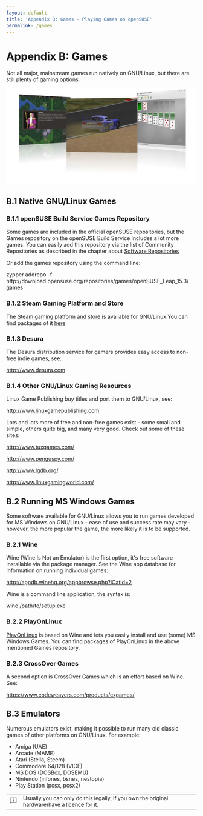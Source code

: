 ```yaml
---
layout: default
title: 'Appendix B: Games - Playing Games on openSUSE'
permalink: /games
---
```


# Appendix B: Games

Not all major, mainstream games run natively on GNU/Linux, but there are still plenty of gaming options.

<center><img src="images/pics/spil.jpg" alt="spil" class="pic" /></center>

## B.1 Native GNU/Linux Games

### B.1.1 openSUSE Build Service Games Repository

Some games are included in the official openSUSE repositories, but the Games repository on the openSUSE Build Service includes a lot more games. You can easily add this repository via the list of Community Repositories as described in the chapter about <a href="repositories.php">Software Repositories</a>

Or add the games repository using the command line:

<div class="clroot">zypper addrepo -f http://download.opensuse.org/repositories/games/openSUSE_Leap_15.3/ games</div>

### B.1.2 Steam Gaming Platform and Store

The <a href="http://store.steampowered.com/browse/linux/" target="_blank">Steam gaming platform and store</a> is available for GNU/Linux.You can find packages of it <a href="http://software.opensuse.org/package/steam" target="_blank">here</a>

### B.1.3 Desura

The Desura distribution service for gamers provides easy access to non-free indie games, see:

<a href="http://www.desura.com" target="_blank">http://www.desura.com</a>

### B.1.4 Other GNU/Linux Gaming Resources

Linux Game Publishing buy titles and port them to GNU/Linux, see:

<a href="http://www.linuxgamepublishing.com" target="_blank">http://www.linuxgamepublishing.com</a>

Lots and lots more of free and non-free games exist - some small and simple, others quite big, and many very good. Check out some of these sites:

<a href="http://www.tuxgames.com/" target="_blank">http://www.tuxgames.com/</a>

<a href="http://www.penguspy.com/" target="_blank">http://www.penguspy.com/</a>

<a href="http://www.lgdb.org/" target="_blank">http://www.lgdb.org/</a>

<a href="http://www.linuxgamingworld.com/" target="_blank">http://www.linuxgamingworld.com/</a>

## B.2 Running MS Windows Games

Some software available for GNU/Linux allows you to run games developed for MS Windows on GNU/Linux - ease of use and success rate may vary - however, the more popular the game, the more likely it is to be supported.

### B.2.1 Wine

Wine (Wine Is Not an Emulator) is the first option, it's free software installable via the package manager. See the Wine app database for information on running individual games:

<a href="http://appdb.winehq.org/appbrowse.php?iCatId=2" target="_blank">http://appdb.winehq.org/appbrowse.php?iCatId=2</a>

Wine is a command line application, the syntax is:

<div class="cl">wine /path/to/setup.exe</div>

### B.2.2 PlayOnLinux

<a href="http://www.playonlinux.com/" target="_blank">PlayOnLinux</a> is based on Wine and lets you easily install and use (some) MS Windows Games. You can find packages of PlayOnLinux in the above mentioned Games repository.

### B.2.3 CrossOver Games

A second option is CrossOver Games which is an effort based on Wine. See:

<a href="https://www.codeweavers.com/products/cxgames/" target="_blank">https://www.codeweavers.com/products/cxgames/</a>

## B.3 Emulators

Numerous emulators exist, making it possible to run many old classic games of other platforms on GNU/Linux. For example:

<ul>
  <li>Amiga (UAE)</li>
  <li>Arcade (MAME)</li>
  <li>Atari (Stella, Steem)</li>
  <li>Commodore 64/128 (VICE)</li>
  <li>MS DOS (DOSBox, DOSEMU)</li>
  <li>Nintendo (infones, bsnes, nestopia)</li>
  <li>Play Station (pcsx, pcsx2)</li>

</ul>

<div class="tip">
<table>
<tbody>
<tr>
<td><img src="images/pics/tip.png" alt="tip" /></td>
<td>Usually you can only do this legally, if you own the original hardware/have a licence for it.</td>
</tr>
</tbody>
</table>
</div>
